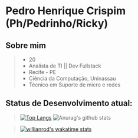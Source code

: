 # Pedro Henrique Crispim (Ph/Pedrinho/Ricky)
## Sobre mim

> * 20
> * Analista de TI || Dev Fullstack
> * Recife - PE
> * Ciência da Computação, Uninassau
> * Técnico em Suporte de micro e redes


## Status de Desenvolvimento atual:

> [![Top Langs](https://github-readme-stats.vercel.app/api/top-langs/?username=rycky5&theme=vision-friendly-dark)](https://github.com/anuraghazra/github-readme-stats) ![Anurag's github stats](https://github-readme-stats.vercel.app/api?username=rycky5&show_icons=true&theme=chartreuse-dark)

> [![willianrod's wakatime stats](https://github-readme-stats.vercel.app/api/wakatime?username=rycky5)](https://github.com/anuraghazra/github-readme-stats)
